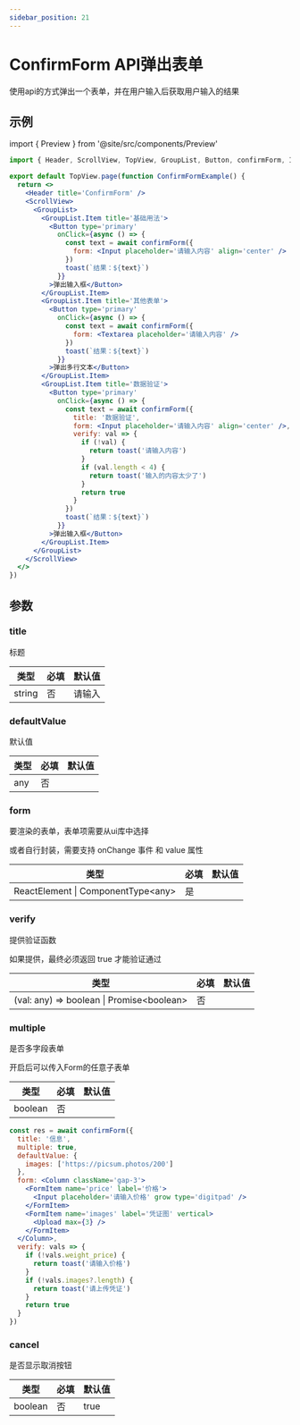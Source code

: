 ```yaml
---
sidebar_position: 21
---
```


# ConfirmForm API弹出表单

使用api的方式弹出一个表单，并在用户输入后获取用户输入的结果

## 示例

import { Preview } from '@site/src/components/Preview'

<Preview name='ConfirmForm' />


```jsx
import { Header, ScrollView, TopView, GroupList, Button, confirmForm, Input, toast, Textarea } from '@/duxuiExample'

export default TopView.page(function ConfirmFormExample() {
  return <>
    <Header title='ConfirmForm' />
    <ScrollView>
      <GroupList>
        <GroupList.Item title='基础用法'>
          <Button type='primary'
            onClick={async () => {
              const text = await confirmForm({
                form: <Input placeholder='请输入内容' align='center' />
              })
              toast(`结果：${text}`)
            }}
          >弹出输入框</Button>
        </GroupList.Item>
        <GroupList.Item title='其他表单'>
          <Button type='primary'
            onClick={async () => {
              const text = await confirmForm({
                form: <Textarea placeholder='请输入内容' />
              })
              toast(`结果：${text}`)
            }}
          >弹出多行文本</Button>
        </GroupList.Item>
        <GroupList.Item title='数据验证'>
          <Button type='primary'
            onClick={async () => {
              const text = await confirmForm({
                title: '数据验证',
                form: <Input placeholder='请输入内容' align='center' />,
                verify: val => {
                  if (!val) {
                    return toast('请输入内容')
                  }
                  if (val.length < 4) {
                    return toast('输入的内容太少了')
                  }
                  return true
                }
              })
              toast(`结果：${text}`)
            }}
          >弹出输入框</Button>
        </GroupList.Item>
      </GroupList>
    </ScrollView>
  </>
})
```

## 参数

### title

标题

| 类型 | 必填 | 默认值 |
| ---- | -------- | ------- |
| string | 否 | 请输入 |

### defaultValue

默认值

| 类型 | 必填 | 默认值 |
| ---- | -------- | ------- |
| any | 否 | |

### form

要渲染的表单，表单项需要从ui库中选择

或者自行封装，需要支持 onChange 事件 和 value 属性

| 类型 | 必填 | 默认值 |
| ---- | -------- | ------- |
| ReactElement \| ComponentType\<any\> | 是 | |

### verify

提供验证函数

如果提供，最终必须返回 true 才能验证通过

| 类型 | 必填 | 默认值 |
| ---- | -------- | ------- |
| (val: any) => boolean \| Promise\<boolean\> | 否 | |

### multiple

是否多字段表单

开启后可以传入Form的任意子表单

| 类型 | 必填 | 默认值 |
| ---- | -------- | ------- |
| boolean | 否 | |

```jsx
const res = await confirmForm({
  title: '信息',
  multiple: true,
  defaultValue: {
    images: ['https://picsum.photos/200']
  },
  form: <Column className='gap-3'>
    <FormItem name='price' label='价格'>
      <Input placeholder='请输入价格' grow type='digitpad' />
    </FormItem>
    <FormItem name='images' label='凭证图' vertical>
      <Upload max={3} />
    </FormItem>
  </Column>,
  verify: vals => {
    if (!vals.weight_price) {
      return toast('请输入价格')
    }
    if (!vals.images?.length) {
      return toast('请上传凭证')
    }
    return true
  }
})
```

### cancel

是否显示取消按钮

| 类型 | 必填 | 默认值 |
| ---- | -------- | ------- |
| boolean | 否 | true |
